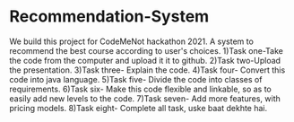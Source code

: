 # Recommendation-System
We build this project for CodeMeNot hackathon 2021. A system to recommend the best course according to user's choices.
1)Task one-Take the code from the computer and upload it it to github.
2)Task two-Upload the presentation.
3)Task three- Explain the code.
4)Task four- Convert this code into java language.
5)Task five- Divide the code into classes of requirements.
6)Task six- Make this code flexible and linkable, so as to easily add new levels to the code.
7)Task seven- Add more features, with pricing models.
8)Task eight- Complete all task, uske baat dekhte hai.
